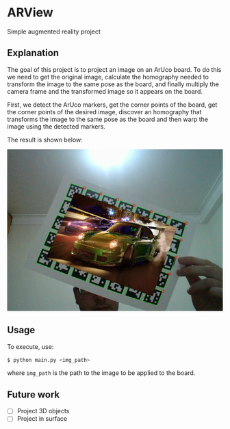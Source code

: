 # ARView
Simple augmented reality project

## Explanation
The goal of this project is to project an image on an ArUco board. To do this we need to get the original image, calculate the homography needed to transform the image to the same pose as the board, and finally multiply the camera frame and the transformed image so it appears on the board.

First, we detect the ArUco markers, get the corner points of the board, get the corner points of the desired image, discover an homography that transforms the image to the same pose as the board and then warp the image using the detected markers.

The result is shown below:

![](./images/example.jpg)

## Usage
To execute, use:
```sh
$ python main.py <img_path>
```

where `img_path` is the path to the image to be applied to the board.

## Future work
- [ ] Project 3D objects
- [ ] Project in surface
